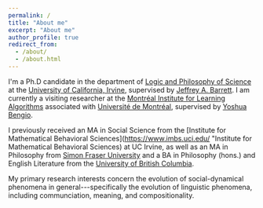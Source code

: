 ```yaml
---
permalink: /
title: "About me"
excerpt: "About me"
author_profile: true
redirect_from: 
  - /about/
  - /about.html
---
```


I'm a Ph.D candidate in the department of [Logic and Philosophy of Science](https://www.lps.uci.edu "Logic and Philosophy of Science") at the [University of California, Irvine](https://uci.edu "University of California, Irvine"), supervised by [Jeffrey A. Barrett](http://faculty.sites.uci.edu/jeffreybarrett/ "Jeffrey A. Barrett"). I am currently a visiting researcher at the [Montréal Institute for Learning Algorithms](https://mila.quebec/ "Montréal Institute for Learning Algorithms") associated with [Université de Montréal](https://www.umontreal.ca/ "Université de Montréal"), supervised by [Yoshua Bengio](http://www.iro.umontreal.ca/~bengioy/yoshua_en/ "Yoshua Bengio").

I previously received an MA in Social Science from the [Institute for Mathematical Behavioral Sciences](https://www.imbs.uci.edu/ "Institute for Mathematical Behavioral Sciences) at UC Irvine, as well as an MA in Philosophy from [Simon Fraser University](https://sfu.ca/ "Simon Fraser University") and a BA in Philosophy (hons.) and English Literature from the [University of British Columbia](https://ubc.ca/ "University of British Columbia").

My primary research interests concern the evolution of social-dynamical phenomena in general---specifically the evolution of linguistic phenomena, including communciation, meaning, and compositionality. 
